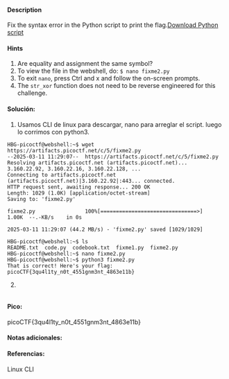 
#### Description
Fix the syntax error in the Python script to print the flag.[Download Python script](https://artifacts.picoctf.net/c/5/fixme2.py)

#### Hints 
1. Are equality and assignment the same symbol?
2. To view the file in the webshell, do: `$ nano fixme2.py`
3. To exit `nano`, press Ctrl and x and follow the on-screen prompts.
4. The `str_xor` function does not need to be reverse engineered for this challenge.
#### Solución:


1. Usamos CLI de linux para descargar, nano para arreglar el script. luego lo corrimos con python3.

````
HBG-picoctf@webshell:~$ wget https://artifacts.picoctf.net/c/5/fixme2.py
--2025-03-11 11:29:07--  https://artifacts.picoctf.net/c/5/fixme2.py
Resolving artifacts.picoctf.net (artifacts.picoctf.net)... 3.160.22.92, 3.160.22.16, 3.160.22.128, ...
Connecting to artifacts.picoctf.net (artifacts.picoctf.net)|3.160.22.92|:443... connected.
HTTP request sent, awaiting response... 200 OK
Length: 1029 (1.0K) [application/octet-stream]
Saving to: 'fixme2.py'

fixme2.py                100%[===============================>]   1.00K  --.-KB/s    in 0s      

2025-03-11 11:29:07 (44.2 MB/s) - 'fixme2.py' saved [1029/1029]

HBG-picoctf@webshell:~$ ls
README.txt  code.py  codebook.txt  fixme1.py  fixme2.py
HBG-picoctf@webshell:~$ nano fixme2.py 
HBG-picoctf@webshell:~$ python3 fixme2.py 
That is correct! Here's your flag: picoCTF{3qu4l1ty_n0t_4551gnm3nt_4863e11b}
`````

2.

````

`````


#### Pico:
picoCTF{3qu4l1ty_n0t_4551gnm3nt_4863e11b}

#### Notas adicionales:


#### Referencias:
Linux CLI